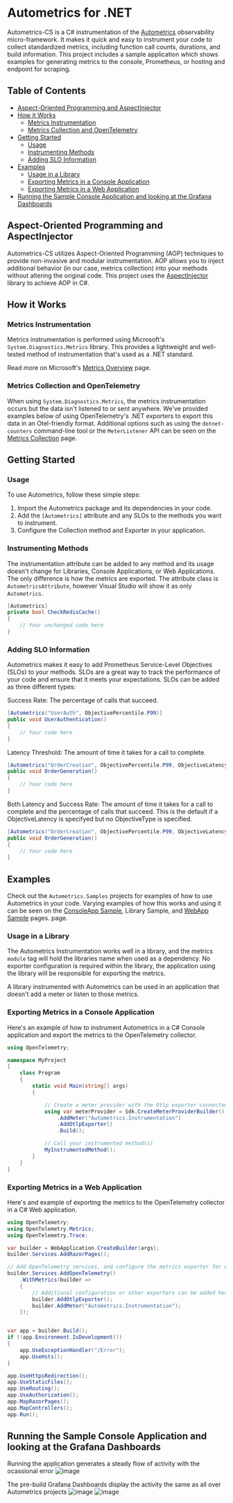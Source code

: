 # Autometrics for .NET

Autometrics-CS is a C# instrumentation of the [Autometrics](https://github.com/autometrics-dev) observability micro-framework. It makes it quick and easy to instrument your code to collect standardized metrics, including function call counts, durations, and build information. This project includes a sample application which shows examples for generating metrics to the console, Prometheus, or hosting and endpoint for scraping.

## Table of Contents
- [Aspect-Oriented Programming and AspectInjector](#aspect-oriented-programming-and-aspectinjector)
- [How it Works](#how-it-works)
  - [Metrics Instrumentation](#metrics-instrumentation)
  - [Metrics Collection and OpenTelemetry](#metrics-collection-and-opentelemetry)
- [Getting Started](#getting-started)
  - [Usage](#usage)
  - [Instrumenting Methods](#instrumenting-methods)
  - [Adding SLO Information](#adding-slo-information)
- [Examples](#examples)
  - [Usage in a Library](#usage-in-a-library)
  - [Exporting Metrics in a Console Application](#exporting-metrics-in-a-console-application)
  - [Exporting Metrics in a Web Application](#exporting-metrics-in-a-web-application)
- [Running the Sample Console Application and looking at the Grafana Dashboards](#running-the-sample-console-application-and-looking-at-the-grafana-dashboards)

## Aspect-Oriented Programming and AspectInjector

Autometrics-CS utilizes Aspect-Oriented Programming (AOP) techniques to provide non-invasive and modular instrumentation. AOP allows you to inject additional behavior (in our case, metrics collection) into your methods without altering the original code. This project uses the [AspectInjector](https://github.com/pamidur/aspect-injector) library to achieve AOP in C#.

## How it Works

### Metrics Instrumentation

Metrics instrumentation is performed using Microsoft's `System.Diagnostics.Metrics` library. This provides a lightweight and well-tested method of instrumentation that's used as a .NET standard.

Read more on Microsoft's [Metrics Overview](https://learn.microsoft.com/en-us/dotnet/core/diagnostics/metrics) page.

### Metrics Collection and OpenTelemetry

When using `System.Diagnostics.Metrics`, the metrics instrumentation occurs but the data isn't listened to or sent anywhere. We've provided examples below of using OpenTelemetry's .NET exporters to export this data in an Otel-friendly format. Additional options such as using the `dotnet-counters` command-line tool or the `MeterListener` API can be seen on the [Metrics Collection](https://learn.microsoft.com/en-us/dotnet/core/diagnostics/metrics-collection) page.

## Getting Started

### Usage
To use Autometrics, follow these simple steps:
1. Import the Autometrics package and its dependencies in your code.
2. Add the `[Autometrics]` attribute and any SLOs to the methods you want to instrument.
3. Configure the Collection method and Exporter in your application.

### Instrumenting Methods
The instrumentation attribute can be added to any method and its usage doesn't change for Libraries, Console Applications, or Web Applications.  The only difference is how the metrics are exported.  The attribute class is `AutometricsAttribute`, however Visual Studio will show it as only `Autometrics`.

```csharp
[Autometrics]
private bool CheckRedisCache()
{
    // Your unchanged code here
}
```

### Adding SLO Information
Autometrics makes it easy to add Prometheus Service-Level Objectives (SLOs) to your methods. SLOs are a great way to track the performance of your code and ensure that it meets your expectations. SLOs can be added as three different types:

Success Rate: The percentage of calls that succeed.
```csharp
[Autometrics("UserAuth", ObjectivePercentile.P99)]
public void UserAuthentication()
{
    // Your code here
}
```

Latency Threshold: The amount of time it takes for a call to complete.
```csharp
[Autometrics("OrderCreation", ObjectivePercentile.P99, ObjectiveLatency.Ms500, ObjectiveType.LatencyThreshold)]
public void OrderGeneration()
{
    // Your code here
}
```

Both Latency and Success Rate: The amount of time it takes for a call to complete and the percentage of calls that succeed.  This is the default if a ObjectiveLatency is specifyed but no ObjectiveType is specified.
```csharp
[Autometrics("OrderCreation", ObjectivePercentile.P99, ObjectiveLatency.Ms500, ObjectiveType.SuccessAndLatency)]
public void OrderGeneration()
{
    // Your code here
}
```

## Examples

Check out the `Autometrics.Samples` projects for examples of how to use Autometrics in your code.  Varying examples of how this works and using it can be seen on the [ConsoleApp Sample](ConsoleAppSample.md), Library Sample, and [WebApp Sample](WebAppSample.md) pages. page.

### Usage in a Library

The Autometrics Instrumentation works well in a library, and the metrics `module` tag will hold the libraries name when used as a dependency.  No exporter configuration is required within the library, the application using the library will be responsible for exporting the metrics.

A library instrumented with Autometrics can be used in an application that doesn't add a meter or listen to those metrics.


### Exporting Metrics in a Console Application

Here's an example of how to instrument Autometrics in a C# Console application and export the metrics to the OpenTelemetry collector.

```csharp
using OpenTelemetry;

namespace MyProject
{
    class Program
    {
        static void Main(string[] args)
        {

            // Create a meter provider with the Otlp exporter connected to the Autometrics.Instrumentation
            using var meterProvider = Sdk.CreateMeterProviderBuilder()
                .AddMeter("Autometrics.Instrumentation")
                .AddOtlpExporter()
                .Build();

            // Call your instrumented method(s)
            MyInstrumentedMethod();
        }
    }
}
```

### Exporting Metrics in a Web Application

Here's and example of exporting the metrics to the OpenTelemetry collector in a C# Web application.
```csharp
using OpenTelemetry;
using OpenTelemetry.Metrics;
using OpenTelemetry.Trace;

var builder = WebApplication.CreateBuilder(args);
builder.Services.AddRazorPages();

// Add OpenTelemetry services, and configure the metrics exporter for Autometrics.Instrumentation
builder.Services.AddOpenTelemetry()
    .WithMetrics(builder =>
    {
        // Additional configuration or other exporters can be added here
        builder.AddOtlpExporter();
        builder.AddMeter("Autometrics.Instrumentation");
    });


var app = builder.Build();
if (!app.Environment.IsDevelopment())
{
    app.UseExceptionHandler("/Error");
    app.UseHsts();
}

app.UseHttpsRedirection();
app.UseStaticFiles();
app.UseRouting();
app.UseAuthorization();
app.MapRazorPages();
app.MapControllers();
app.Run();
```


## Running the Sample Console Application and looking at the Grafana Dashboards

Running the application generates a steady flow of activity with the ocassional error
![image](https://user-images.githubusercontent.com/17866458/236915271-244170f4-1345-4817-8b5c-84e70d715339.png)

The pre-build Grafana Dashboards display the activity the same as all over Autometrics projects 
![image](https://user-images.githubusercontent.com/17866458/236915571-f20dfb9e-7639-4406-80f3-34ca1315d25c.png)
![image](https://user-images.githubusercontent.com/17866458/236916166-2a387d96-de70-405e-bdb6-f54faa98545d.png)
